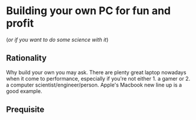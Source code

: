 # Building your own PC for fun and profit
(*or if you want to do some science with it*)

## Rationality

Why build your own you may ask. There are plenty great laptop nowadays when it come to performance, especially if you're not either 1. a gamer or 2. a computer scientist/engineer/person. Apple's Macbook new line up is a good example.

## Prequisite
